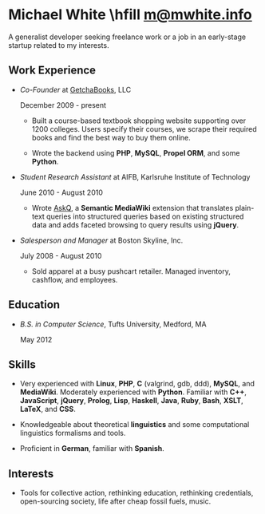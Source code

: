 Michael White \hfill <m@mwhite.info>
====================================

A generalist developer seeking freelance work or a job in an early-stage startup
related to my interests.

Work Experience
---------------

*   *Co-Founder* at [GetchaBooks](http://getchabooks.com), LLC

    December 2009 - present

    -   Built a course-based textbook shopping website supporting over 1200
        colleges.  Users specify their courses, we scrape their required books
        and find the best way to buy them online.

    -   Wrote the backend using **PHP**, **MySQL**, **Propel ORM**, and
        some **Python**.

*   *Student Research Assistant* at AIFB, Karlsruhe Institute of Technology

    June 2010 - August 2010

    -   Wrote [AskQ](http://www.mediawiki.org/wiki/Extension:AskQ), a **Semantic
        MediaWiki** extension that translates plain-text queries
        into structured queries based on existing structured data and adds
        faceted browsing to query results using **jQuery**.

*   *Salesperson and Manager* at Boston Skyline, Inc.

    July 2008 - August 2010

    -   Sold apparel at a busy pushcart retailer. Managed inventory, cashflow,
        and employees.

Education
---------

*   *B.S. in Computer Science*, Tufts University, Medford, MA

    May 2012

Skills
------

*   Very experienced with **Linux**, **PHP**, **C** (valgrind, gdb, ddd),
    **MySQL**, and **MediaWiki**. Moderately experienced with **Python**.
    Familiar with **C++**, **JavaScript**, **jQuery**, **Prolog**, **Lisp**,
    **Haskell**, **Java**, **Ruby**, **Bash**, **XSLT**, **LaTeX**, and **CSS**.

*   Knowledgeable about theoretical **linguistics** and some computational
    linguistics formalisms and tools.

*   Proficient in **German**, familiar with **Spanish**.

Interests
---------

*   Tools for collective action, rethinking education, rethinking credentials,
    open-sourcing society, life after cheap fossil fuels, music.
